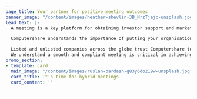 ```yaml
---
page_title: Your partner for positive meeting outcomes
banner_image: "/content/images/heather-shevlin-3B_NrzTjajc-unsplash.jpg"
lead_text: |-
  A meeting is a key platform for obtaining investor support and market confidence.

  Computershare understands the importance of putting your organisation's best foot forward to achieve positive meeting and voting outcomes. From strategy, remuneration, director elections and approach to ESG matters, we understand it is crucial for you to get the support of your key stakeholders.

  Listed and unlisted companies across the globe trust Computershare to provide the right advice, and deliver on stakeholder engagement strategies, communications, multi-channel voting options, vote monitoring, and overall meeting management.
  We understand a smooth and compliant meeting is critical in achieving this success. Our 75 years of experience and leading technology gives our clients confidence that we get it right every time.
promo_section:
- template: card
  main_image: "/content/images/ruslan-bardash-g83y6do219w-unsplash.jpg"
  card_title: It's time for hybrid meetings
  card_content: ''

---
```

